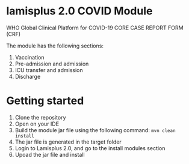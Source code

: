 # lamisplus 2.0 COVID Module

WHO Global Clinical Platform for COVID-19 CORE CASE REPORT FORM (CRF)

The module has the following sections:
1. Vaccination
2. Pre-admission and admission
3. ICU transfer and admission
3. Discharge


# Getting started
1. Clone the repository
2. Open on your IDE
3. Build the module jar file using the following command: `mvn clean install`
4. The jar file is generated in the target folder
5. Login to Lamisplus 2.0, and go to the install modules section
6. Upoad the jar file and install

